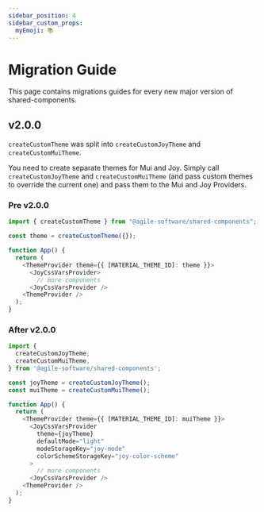 ```yaml
---
sidebar_position: 4
sidebar_custom_props:
  myEmoji: 📚
---
```


# Migration Guide

This page contains migrations guides for every new major version of shared-components.

## v2.0.0

`createCustomTheme` was split into `createCustomJoyTheme` and `createCustomMuiTheme`.

You need to create separate themes for Mui and Joy. Simply call `createCustomJoyTheme` and `createCustomMuiTheme` (and pass custom themes to override the current one) and pass them to the Mui and Joy Providers.

### Pre v2.0.0

```ts title="App.tsx"
import { createCustomTheme } from "@agile-software/shared-components";

const theme = createCustomTheme({});

function App() {
  return (
    <ThemeProvider theme={{ [MATERIAL_THEME_ID]: theme }}>
      <JoyCssVarsProvider>
        // more components
      <JoyCssVarsProvider />
    <ThemeProvider />
  );
}
```

### After v2.0.0

```ts title="App.tsx"
import {
  createCustomJoyTheme,
  createCustomMuiTheme,
} from '@agile-software/shared-components';

const joyTheme = createCustomJoyTheme();
const muiTheme = createCustomMuiTheme();

function App() {
  return (
    <ThemeProvider theme={{ [MATERIAL_THEME_ID]: muiTheme }}>
      <JoyCssVarsProvider
        theme={joyTheme}
        defaultMode="light"
        modeStorageKey="joy-mode"
        colorSchemeStorageKey="joy-color-scheme"
      >
        // more components
      <JoyCssVarsProvider />
    <ThemeProvider />
  );
}
```
